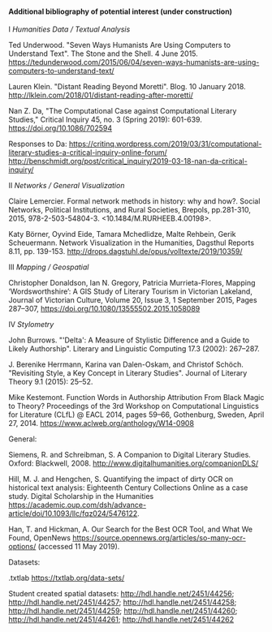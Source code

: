 #### Additional bibliography of potential interest (under construction)

I  *Humanities Data / Textual Analysis*

Ted Underwood. "Seven Ways Humanists Are Using Computers to Understand Text". The Stone and the Shell. 4 June 2015. https://tedunderwood.com/2015/06/04/seven-ways-humanists-are-using-computers-to-understand-text/

Lauren Klein. "Distant Reading Beyond Moretti". Blog. 10 January 2018. http://lklein.com/2018/01/distant-reading-after-moretti/

Nan Z. Da, "The Computational Case against Computational Literary Studies," Critical Inquiry 45, no. 3 (Spring 2019): 601-639. https://doi.org/10.1086/702594

Responses to Da: https://critinq.wordpress.com/2019/03/31/computational-literary-studies-a-critical-inquiry-online-forum/
http://benschmidt.org/post/critical_inquiry/2019-03-18-nan-da-critical-inquiry/


II  *Networks / General Visualization*

Claire Lemercier. Formal network methods in history: why and how?. Social Networks, Political Institutions, and Rural Societies, Brepols, pp.281-310, 2015, 978-2-503-54804-3. <10.1484/M.RURHEEB.4.00198>. <halshs-00521527v2>
  
Katy Börner, Oyvind Eide, Tamara Mchedlidze, Malte Rehbein, Gerik Scheuermann. Network Visualization in the Humanities, Dagsthul Reports 8.11, pp. 139-153. http://drops.dagstuhl.de/opus/volltexte/2019/10359/


III  *Mapping / Geospatial*

Christopher Donaldson, Ian N. Gregory, Patricia Murrieta-Flores, Mapping ‘Wordsworthshire’: A GIS Study of Literary Tourism in Victorian Lakeland, Journal of Victorian Culture, Volume 20, Issue 3, 1 September 2015, Pages 287–307, https://doi.org/10.1080/13555502.2015.1058089



IV  *Stylometry*

John Burrows. "'Delta': A Measure of Stylistic Difference and a Guide to Likely Authorship". Literary and Linguistic Computing 17.3 (2002): 267–287.

J. Berenike Herrmann, Karina van Dalen-Oskam, and Christof Schöch. "Revisiting Style, a Key Concept in Literary Studies". Journal of Literary Theory 9.1 (2015): 25–52.

Mike Kestemont. Function Words in Authorship Attribution From Black Magic to Theory? Proceedings of the 3rd Workshop on Computational Linguistics for Literature (CLfL) @ EACL 2014, pages 59–66, Gothenburg, Sweden, April 27, 2014. https://www.aclweb.org/anthology/W14-0908


General:

Siemens, R. and Schreibman, S. A Companion to Digital Literary Studies. Oxford: Blackwell, 2008. 
http://www.digitalhumanities.org/companionDLS/

Hill, M. J. and Hengchen, S. Quantifying the impact of dirty OCR on historical text analysis: Eighteenth Century Collections Online as a case study. Digital Scholarship in the Humanities https://academic.oup.com/dsh/advance-article/doi/10.1093/llc/fqz024/5476122.

Han, T. and Hickman, A. Our Search for the Best OCR Tool, and What We Found, OpenNews https://source.opennews.org/articles/so-many-ocr-options/ (accessed 11 May 2019).



Datasets: 

.txtlab  https://txtlab.org/data-sets/

Student created spatial datasets: http://hdl.handle.net/2451/44256; http://hdl.handle.net/2451/44257; http://hdl.handle.net/2451/44258; http://hdl.handle.net/2451/44259; http://hdl.handle.net/2451/44260; http://hdl.handle.net/2451/44261; http://hdl.handle.net/2451/44262

